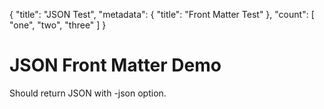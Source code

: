 {
    "title": "JSON Test",
    "metadata": {
        "title": "Front Matter Test"
    }, 
    "count": [ "one", "two", "three" ]
}

# JSON Front Matter Demo

Should return JSON with -json option.

